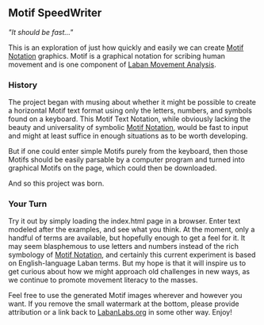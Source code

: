 ## Motif SpeedWriter

*"It should be fast..."*

This is an exploration of just how quickly and easily we can create [Motif Notation](http://www.lodc.org/about-us/what-is-language-of-dance/motif-notation.html) graphics. Motif is a graphical notation for scribing human movement and is one component of [Laban Movement Analysis](https://en.wikipedia.org/wiki/Laban_Movement_Analysis).

### History

The project began with musing about whether it might be possible to create a horizontal Motif text format using only the letters, numbers, and symbols found on a keyboard. This Motif Text Notation, while obviously lacking the beauty and universality of symbolic [Motif Notation](http://www.lodc.org/about-us/what-is-language-of-dance/motif-notation.html), would be fast to input and might at least suffice in enough situations as to be worth developing.

But if one could enter simple Motifs purely from the keyboard, then those Motifs should be easily parsable by a computer program and turned into graphical Motifs on the page, which could then be downloaded.

And so this project was born.

### Your Turn

Try it out by simply loading the index.html page in a browser. Enter text modeled after the examples, and see what you think. At the moment, only a handful of terms are available, but hopefully enough to get a feel for it. It may seem blasphemous to use letters and numbers instead of the rich symbology of [Motif Notation](http://www.lodc.org/about-us/what-is-language-of-dance/motif-notation.html), and certainly this current experiment is based on English-language Laban terms. But my hope is that it will inspire us to get curious about how we might approach old challenges in new ways, as we continue to promote movement literacy to the masses.

Feel free to use the generated Motif images wherever and however you want. If you remove the small watermark at the bottom, please provide attribution or a link back to [LabanLabs.org](http://www.labanlabs.org) in some other way. Enjoy!
